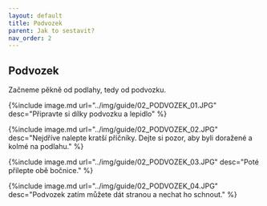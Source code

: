 ```yaml
---
layout: default
title: Podvozek
parent: Jak to sestavit?
nav_order: 2
---
```

## Podvozek

Začneme pěkně od podlahy, tedy od podvozku.


{%include image.md
url="../img/guide/02_PODVOZEK_01.JPG"
desc="Připravte si dílky podvozku a lepidlo"
%}

{%include image.md
url="../img/guide/02_PODVOZEK_02.JPG"
desc="Nejdříve nalepte kratší příčníky. Dejte si pozor, aby byli doražené a kolmé na podlahu."
%}

{%include image.md
url="../img/guide/02_PODVOZEK_03.JPG"
desc="Poté přilepte obě bočnice."
%}

{%include image.md
url="../img/guide/02_PODVOZEK_04.JPG"
desc="Podvozek zatím můžete dát stranou a nechat ho schnout."
%}